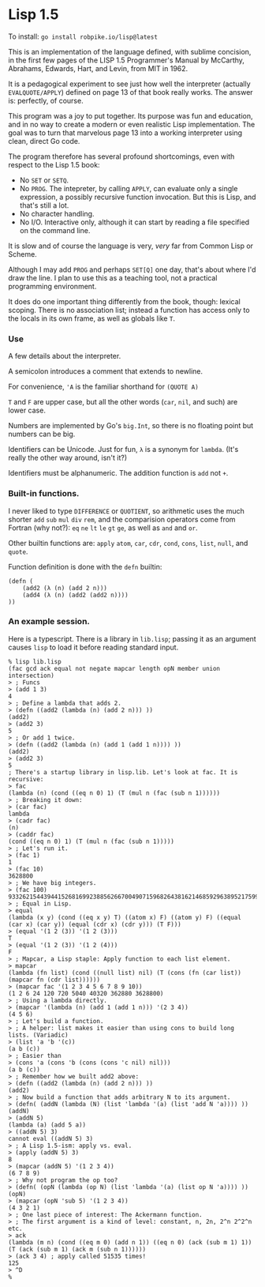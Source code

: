# Lisp 1.5

To install: `go install robpike.io/lisp@latest`

This is an implementation of the language defined, with sublime concision, in the first few pages of the LISP 1.5 Programmer's Manual by McCarthy, Abrahams, Edwards, Hart, and Levin, from MIT in 1962.

It is a pedagogical experiment to see just how well the interpreter (actually `EVALQUOTE/APPLY`) defined on page 13 of that book really works. The answer is: perfectly, of course.

This program was a joy to put together. Its purpose was fun and education, and in no way to create a modern or even realistic Lisp implementation. The goal was to turn that marvelous page 13 into a working interpreter using clean, direct Go code.

The program therefore has several profound shortcomings, even with respect to the Lisp 1.5 book:

- No `SET` or `SETQ`.
- No `PROG`. The intepreter, by calling `APPLY`, can evaluate only a single expression, a possibly recursive function invocation. But this is Lisp, and that's still a lot.
- No character handling.
- No I/O. Interactive only, although it can start by reading a file specified on the command line.

It is slow and of course the language is very, _very_ far from Common Lisp or Scheme.

Although I may add `PROG` and perhaps `SET[Q]` one day, that's about where I'd draw the line. I plan to use this as a teaching tool, not a practical programming environment.

It does do one important thing differently from the book, though: lexical scoping. There is no association list; instead a function has access only to the locals in its own frame, as well as globals like `T`.

### Use

A few details about the interpreter.

A semicolon introduces a comment that extends to newline.

For convenience, `'A` is the familiar shorthand for `(QUOTE A)`

`T` and `F` are upper case, but all the other words (`car`, `nil`, and such) are lower case.

Numbers are implemented by Go's `big.Int`, so there is no floating point but numbers can be big.

Identifiers can be Unicode. Just for fun, `λ` is a synonym for `lambda`. (It's really the other way around, isn't it?)

Identifiers must be alphanumeric. The addition function is `add` not `+`.

### Built-in functions.

I never liked to type `DIFFERENCE` or `QUOTIENT`, so arithmetic uses the much shorter `add` `sub` `mul` `div` `rem`, and the comparision operators come from Fortran (why not?): `eq` `ne` `lt` `le` `gt` `ge`, as well as `and` and `or`.

Other builtin functions are: `apply` `atom`, `car`, `cdr`, `cond`, `cons`, `list`, `null`, and `quote`.

Function definition is done with the `defn` builtin:

	(defn (
		(add2 (λ (n) (add 2 n)))
		(add4 (λ (n) (add2 (add2 n))))
	))


### An example session.

Here is a typescript. There is a library in `lib.lisp`; passing it as an argument causes `lisp` to load it before reading standard input.

	% lisp lib.lisp
	(fac gcd ack equal not negate mapcar length opN member union intersection)
	> ; Funcs
	> (add 1 3)
	4
	> ; Define a lambda that adds 2.
	> (defn ((add2 (lambda (n) (add 2 n))) ))
	(add2)
	> (add2 3)
	5
	> ; Or add 1 twice.
	> (defn ((add2 (lambda (n) (add 1 (add 1 n)))) ))
	(add2)
	> (add2 3)
	5
	; There's a startup library in lisp.lib. Let's look at fac. It is recursive:
	> fac
	(lambda (n) (cond ((eq n 0) 1) (T (mul n (fac (sub n 1))))))
	> ; Breaking it down:
	> (car fac)
	lambda
	> (cadr fac)
	(n)
	> (caddr fac)
	(cond ((eq n 0) 1) (T (mul n (fac (sub n 1)))))
	> ; Let's run it.
	> (fac 1)
	1
	> (fac 10)
	3628800
	> ; We have big integers.
	> (fac 100)
	93326215443944152681699238856266700490715968264381621468592963895217599993229915608941463976156518286253697920827223758251185210916864000000000000000000000000
	> ; Equal in Lisp.
	> equal
	(lambda (x y) (cond ((eq x y) T) ((atom x) F) ((atom y) F) ((equal (car x) (car y)) (equal (cdr x) (cdr y))) (T F)))
	> (equal '(1 2 (3)) '(1 2 (3)))
	T
	> (equal '(1 2 (3)) '(1 2 (4)))
	F
	> ; Mapcar, a Lisp staple: Apply function to each list element.
	> mapcar
	(lambda (fn list) (cond ((null list) nil) (T (cons (fn (car list)) (mapcar fn (cdr list))))))
	> (mapcar fac '(1 2 3 4 5 6 7 8 9 10))
	(1 2 6 24 120 720 5040 40320 362880 3628800)
	> ; Using a lambda directly.
	> (mapcar '(lambda (n) (add 1 (add 1 n))) '(2 3 4))
	(4 5 6)
	> ; Let's build a function.
	> ; A helper: list makes it easier than using cons to build long lists. (Variadic)
	> (list 'a 'b '(c))
	(a b (c))
	> ; Easier than
	> (cons 'a (cons 'b (cons (cons 'c nil) nil)))
	(a b (c))
	> ; Remember how we built add2 above:
	> (defn ((add2 (lambda (n) (add 2 n))) ))
	(add2)
	> ; Now build a function that adds arbitrary N to its argument.
	> (defn( (addN (lambda (N) (list 'lambda '(a) (list 'add N 'a)))) ))
	(addN)
	> (addN 5)
	(lambda (a) (add 5 a))
	> ((addN 5) 3)
	cannot eval ((addN 5) 3)
	> ; A Lisp 1.5-ism: apply vs. eval.
	> (apply (addN 5) 3)
	8
	> (mapcar (addN 5) '(1 2 3 4))
	(6 7 8 9)
	> ; Why not program the op too?
	> (defn( (opN (lambda (op N) (list 'lambda '(a) (list op N 'a)))) ))
	(opN)
	> (mapcar (opN 'sub 5) '(1 2 3 4))
	(4 3 2 1)
	> ; One last piece of interest: The Ackermann function.
	> ; The first argument is a kind of level: constant, n, 2n, 2^n 2^2^n etc.
	> ack
	(lambda (m n) (cond ((eq m 0) (add n 1)) ((eq n 0) (ack (sub m 1) 1)) (T (ack (sub m 1) (ack m (sub n 1))))))
	> (ack 3 4) ; apply called 51535 times!
	125
	> ^D
	%
